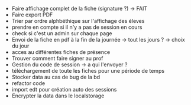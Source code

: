 - Faire affichage complet de la fiche (signature ?) -> FAIT
- Faire export PDF
- Trier par ordre alphbéthique sur l'affichage des éleves
- prendre en compte si il n'y a pas de session en cours
- check si c'est un admin sur chaque page
- Envoi de la fiche en pdf à la fin de la journée -> tout les jours ? -> choix du jour
- acces au différentes fiches de présence
- Trouver comment faire signer au prof
- Gestion du code de session -> a qui l'envoyer ?
- téléchargement de toute les fiches pour une période de temps
- Stocker data au cas de bug de la bd
- refactor code 
- import edt pour création auto des sessions
- Encrypter la data dans le localstorage